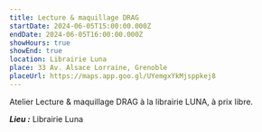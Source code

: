 ```yaml
---
title: Lecture & maquillage DRAG
startDate: 2024-06-05T15:00:00.000Z
endDate: 2024-06-05T16:00:00.000Z
showHours: true
showEnd: true
location: Librairie Luna
place: 33 Av. Alsace Lorraine, Grenoble
placeUrl: https://maps.app.goo.gl/UYemgxYkMjsppkej8
---
```




Atelier Lecture & maquillage DRAG à la librairie LUNA, à prix libre.

***Lieu :*** Librairie Luna







